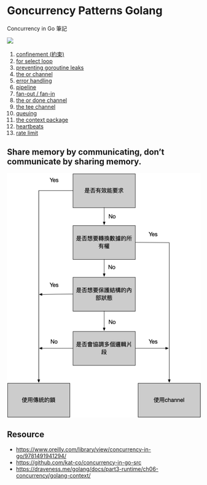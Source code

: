 # Goncurrency Patterns Golang

Concurrency in Go 筆記

![](https://learning.oreilly.com/library/cover/9781491941294/250w/)

01. [confinement (約束)](https://github.com/kimi0230/ConcurrencyPatternsGolang/tree/master/confinement)
02. [for select loop](https://github.com/kimi0230/ConcurrencyPatternsGolang/tree/master/for-select-loop)
03. [preventing goroutine leaks](https://github.com/kimi0230/ConcurrencyPatternsGolang/tree/master/preventing-goroutine-leaks)
04. [the or channel](https://github.com/kimi0230/ConcurrencyPatternsGolang/tree/master/the-or-channel)
05. [error handling](https://github.com/kimi0230/ConcurrencyPatternsGolang/tree/master/error-handling)
06. [pipeline](https://github.com/kimi0230/ConcurrencyPatternsGolang/tree/master/pipeline)
07. [fan-out / fan-in](https://github.com/kimi0230/ConcurrencyPatternsGolang/tree/master/fan-out-fan-in)
08. [the or done channel](https://github.com/kimi0230/ConcurrencyPatternsGolang/tree/master/the-or-done-channel)
09. [the tee channel](https://github.com/kimi0230/ConcurrencyPatternsGolang/tree/master/the-tee-channel)
10. [queuing](https://github.com/kimi0230/ConcurrencyPatternsGolang/tree/master/queuing)
11. [the context package](https://github.com/kimi0230/ConcurrencyPatternsGolang/tree/master/the-context-package)
12. [heartbeats](https://github.com/kimi0230/ConcurrencyPatternsGolang/tree/master/heartbeats)
13. [rate limit](https://github.com/kimi0230/ConcurrencyPatternsGolang/tree/master/rate-limit)

## Share memory by communicating, don’t communicate by sharing memory.
![](https://github.com/kimi0230/ConcurrencyPatternsGolang/blob/master/asset/decision_tree.png)
## Resource
* https://www.oreilly.com/library/view/concurrency-in-go/9781491941294/
* https://github.com/kat-co/concurrency-in-go-src
* https://draveness.me/golang/docs/part3-runtime/ch06-concurrency/golang-context/